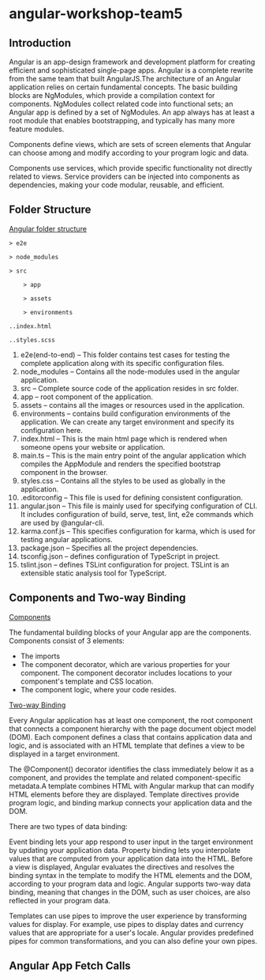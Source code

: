 # angular-workshop-team5
## Introduction
Angular is an app-design framework and development platform for creating efficient and sophisticated single-page apps. Angular is a complete rewrite from the same team that built AngularJS.The architecture of an Angular application relies on certain fundamental concepts. The basic building blocks are NgModules, which provide a compilation context for components. NgModules collect related code into functional sets; an Angular app is defined by a set of NgModules. An app always has at least a root module that enables bootstrapping, and typically has many more feature modules.

Components define views, which are sets of screen elements that Angular can choose among and modify according to your program logic and data.

Components use services, which provide specific functionality not directly related to views. Service providers can be injected into components as dependencies, making your code modular, reusable, and efficient.

## Folder Structure
[Angular folder structure](https://www.youtube.com/watch?v=_TLhUCjY9iA&feature=youtu.be)

    > e2e

    > node_modules

    > src

        > app

        > assets

        > environments

    ..index.html
  
    ..styles.scss
    

1. e2e(end-to-end) – This folder contains test cases for testing the complete application along with its specific configuration files.
1. node_modules – Contains all the node-modules used in the angular application.
1. src – Complete source code of the application resides in src folder.
1. app – root component of the application.
1. assets – contains all the images or resources used in the application.
1. environments – contains build configuration environments of the application. We can create any target environment and specify its configuration here.
1. index.html – This is the main html page which is rendered when someone opens your website or application.
1. main.ts – This is the main entry point of the angular application which compiles the AppModule and renders the specified bootstrap component in the browser.
1. styles.css – Contains all the styles to be used as globally in the application.
1. .editorconfig – This file is used for defining consistent configuration.
1. angular.json – This file is mainly used for specifying configuration of CLI. It includes configuration of build, serve, test, lint, e2e commands which are used by @angular-cli.
1. karma.conf.js – This specifies configuration for karma, which is used for testing angular applications.
1. package.json – Specifies all the project dependencies.
1. tsconfig.json – defines configuration of TypeScript in project.
1. tslint.json – defines TSLint configuration for project. TSLint is an extensible static analysis tool for TypeScript.



## Components and Two-way Binding
[Components](https://www.youtube.com/watch?v=23o0evRtrFI)

The fundamental building blocks of your Angular app are the components. Components consist of 3 elements:

- The imports
- The component decorator, which are various properties for your component. The component decorator includes locations to your component's template and CSS location.
- The component logic, where your code resides.

[Two-way Binding](https://www.youtube.com/watch?v=DOWwWsbG1Sw)

Every Angular application has at least one component, the root component that connects a component hierarchy with the page document object model (DOM). Each component defines a class that contains application data and logic, and is associated with an HTML template that defines a view to be displayed in a target environment.

The @Component() decorator identifies the class immediately below it as a component, and provides the template and related component-specific metadata.A template combines HTML with Angular markup that can modify HTML elements before they are displayed. Template directives provide program logic, and binding markup connects your application data and the DOM. 

There are two types of data binding:

Event binding lets your app respond to user input in the target environment by updating your application data.
Property binding lets you interpolate values that are computed from your application data into the HTML.
Before a view is displayed, Angular evaluates the directives and resolves the binding syntax in the template to modify the HTML elements and the DOM, according to your program data and logic. Angular supports two-way data binding, meaning that changes in the DOM, such as user choices, are also reflected in your program data.

 Templates can use pipes to improve the user experience by transforming values for display. For example, use pipes to display dates and currency values that are appropriate for a user's locale. Angular provides predefined pipes for common transformations, and you can also define your own pipes.

## Angular App Fetch Calls
 

